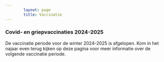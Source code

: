 ```yaml
---
        layout: page
        title: Vaccinatie
---
```


### Covid- en griepvaccinaties 2024-2025

De vaccinatie periode voor de winter 2024-2025 is afgelopen. Kom in het najaar even terug kijken op deze pagina voor meer informatie over de volgende vaccinatie periode.
